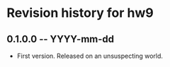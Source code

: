 # Revision history for hw9

## 0.1.0.0 -- YYYY-mm-dd

* First version. Released on an unsuspecting world.

